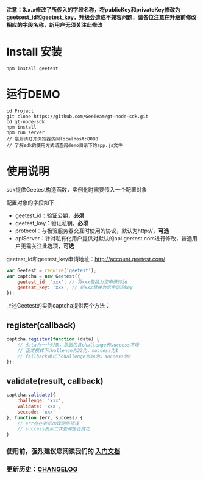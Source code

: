 **注意：3.x.x修改了所传入的字段名称，将publicKey和privateKey修改为geetsest\_id和geetest\_key，升级会造成不兼容问题，请各位注意在升级前修改相应的字段名称，新用户无须关注此修改**

# Install 安装

```
npm install geetest
```

# 运行DEMO

```shell
cd Project
git clone https://github.com/GeeTeam/gt-node-sdk.git
cd gt-node-sdk
npm install
npm run server
// 最后请打开浏览器访问localhost:8080
// 了解sdk的使用方式请查阅demo目录下的app.js文件
```

# 使用说明

sdk提供Geetest构造函数，实例化时需要传入一个配置对象

配置对象的字段如下：

- geetest_id：验证公钥，**必须**
- geetest_key：验证私钥，**必须**
- protocol：与极验服务器交互时使用的协议，默认为http://，**可选**
- apiServer：针对私有化用户提供对默认的api.geetest.com进行修改，普通用户无需关注此选项，**可选**

geetest\_id和geetest\_key申请地址：http://account.geetest.com/
```js
var Geetest = require('geetest');
var captcha = new Geetest({
    geetest_id: 'xxx', // 将xxx替换为您申请的id
    geetest_key: 'xxx', // 将xxx替换为您申请的key
});
```

上述Geetest的实例captcha提供两个方法：

## register(callback)
```js
captcha.register(function (data) {
    // data为一个对象，里面包含challenge和success字段
    // 正常模式下challenge为32为，success为1
    // failback模式下challenge为34为，success为0
});
```
## validate(result, callback)
```js
captcha.validate({
    challenge: 'xxx',
    validate: 'xxx',
    seccode: 'xxx'
}, function (err, success) {
    // err存在表示出现网络错误
    // success表示二次查询是否成功
}
```


### 使用前，强烈建议您阅读我们的 [入门文档](http://www.geetest.com/install/sections/idx-main-frame.html)

### 更新历史：[CHANGELOG](CHANGELOG.md)

